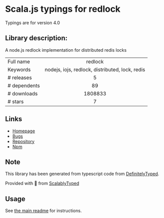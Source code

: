 
# Scala.js typings for redlock

Typings are for version 4.0

## Library description:
A node.js redlock implementation for distributed redis locks

|                    |                 |
| ------------------ | :-------------: |
| Full name          | redlock |
| Keywords           | nodejs, iojs, redlock, distributed, lock, redis |
| # releases         | 5 |
| # dependents       | 89 |
| # downloads        | 1808833 |
| # stars            | 7 |

## Links
- [Homepage](https://github.com/mike-marcacci/node-redlock)
- [Bugs](https://github.com/mike-marcacci/node-redlock/issues)
- [Repository](https://github.com/mike-marcacci/node-redlock)
- [Npm](https://www.npmjs.com/package/redlock)
    


## Note
This library has been generated from typescript code from [DefinitelyTyped](https://definitelytyped.org).

Provided with :purple_heart: from [ScalablyTyped](https://github.com/oyvindberg/ScalablyTyped)

## Usage
See [the main readme](../../readme.md) for instructions.


